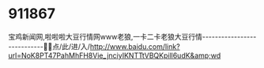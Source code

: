 # 911867
宝鸡新闻网,啦啦啦大豆行情网www老狼,一卡二卡老狼大豆行情----------------------------🚳🚳点/此/进/入/http://www.baidu.com/link?url=NoK8PT47PahMhFH8Vie_jnciyIKNTTtVBQKpill6udK&amp;wd
